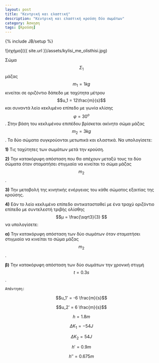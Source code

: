 ```yaml
---
layout: post
title: "Κεντρική και ελαστική"
description: "Κεντρική και ελαστική κρούση δύο σωμάτων"
category: Άσκηση
tags: [Κρούση]
---
```

{% include JB/setup %}


![σχήμα]({{ site.url }}/assets/kylisi_me_olisthisi.jpg) 

Σώμα $$Σ_1$$ μάζας $$m_1 = 1kg$$ κινείται σε οριζόντιο δάπεδο με ταχύτητα μέτρου $$u_1 = 12\frac{m}{s}$$ και συναντά λείο κεκλιμένο επίπεδο με γωνία κλίσης $$φ = 30^ο$$. Στην βάση του κεκλιμένου επιπέδου βρίσκεται ακίνητο σώμα μάζας $$m_2 = 3kg$$. Τα δύο σώματα συγκρούονται μετωπικά και ελαστικά. Να υπολογίσετε:

**1)** Τις ταχύτητες των σωμάτων μετά την κρούση.

**2)** Την κατακόρυφη απόσταση που θα απέχουν μεταξύ τους τα δύο σώματα όταν σταματήσει στιγμιαία να κινείται το σώμα μάζας $$m_2$$. 

**3)** Την μεταβολή της κινητικής ενέργειας του κάθε σώματος εξαιτίας της κρούσης.

**4)** Εάν το λείο κεκλιμένο επίπεδο αντικατασταθεί με ένα τραχύ οριζόντιο επίπεδο με συντελεστή τριβής ολίσθης $$μ = \frac{\sqrt3}{3} $$ να υπολογίσετε:

**α)** Την κατακόρυφη απόσταση των δύο σωμάτων όταν σταματήσει στιγμιαία να κινείται το σώμα μάζας $$m_2$$.

**β)** Την κατακόρυφη απόσταση των δύο σωμάτων την χρονική στιγμή $$t=0.3s$$.

`Απάντηση:`


$$u_1' = -6 \frac{m}{s}$$

$$u_2' = 6 \frac{m}{s}$$

$$h = 1.8m$$

$$ΔΚ_1 = -54 J$$

$$ΔΚ_2 = 54 J$$

$$h' = 0.9m$$

$$h'' = 0.675m$$
